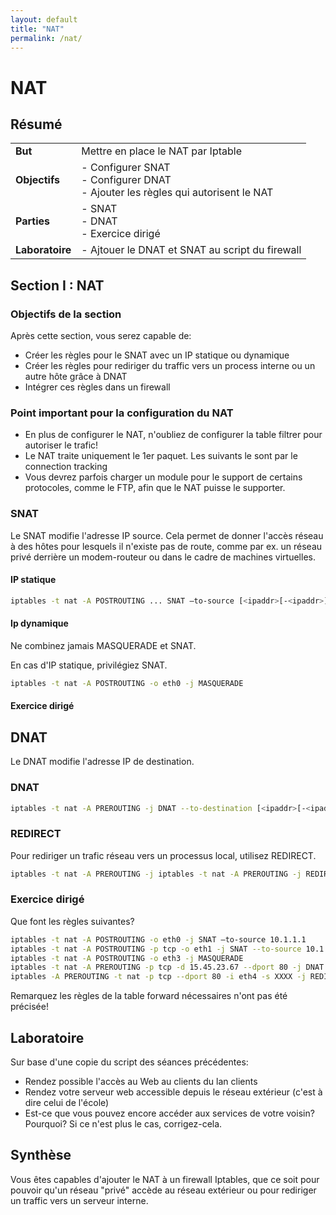 ```yaml
---
layout: default
title: "NAT"
permalink: /nat/
---
```


# NAT

## Résumé

|                 |                                                              |
| --------------- | ------------------------------------------------------------ |
| **But**         | Mettre en place le NAT par Iptable                           |
| **Objectifs**   | - Configurer SNAT <br />- Configurer DNAT<br />- Ajouter les règles qui autorisent le NAT |
| **Parties**     | - SNAT<br />- DNAT<br />- Exercice dirigé                    |
| **Laboratoire** | -  Ajtouer le DNAT et SNAT au script du firewall             |

## Section I : NAT

### Objectifs de la section

Après cette section, vous serez capable de:

* Créer les règles pour le SNAT avec un IP statique ou dynamique
* Créer les règles pour rediriger du traffic vers un process interne ou un autre hôte grâce à DNAT
* Intégrer ces règles dans un firewall

### Point important pour la configuration du NAT

* En plus de configurer le NAT, n'oubliez de configurer la table filtrer pour autoriser le trafic! 
*  Le NAT traite uniquement le 1er paquet. Les suivants le sont par le connection tracking
*  Vous devrez parfois charger un module pour le support de certains protocoles, comme le FTP, afin que le NAT puisse le supporter.

### SNAT

Le SNAT modifie l'adresse IP source. Cela permet de donner l'accès réseau à des hôtes pour lesquels il n'existe pas de route, comme par ex. un réseau privé derrière un modem-routeur ou dans le cadre de machines virtuelles.

#### IP statique

```bash
iptables -t nat -A POSTROUTING ... SNAT –to-source [<ipaddr>[-<ipaddr>]][:port[-port]]
```

#### Ip dynamique

Ne combinez jamais MASQUERADE et SNAT. 

En cas d'IP statique, privilégiez SNAT.

```bash
iptables -t nat -A POSTROUTING -o eth0 -j MASQUERADE
```

#### Exercice dirigé

## DNAT

Le DNAT modifie l'adresse IP de destination.

### DNAT

```bash
iptables -t nat -A PREROUTING -j DNAT --to-destination [<ipaddr>[-<ipaddr>]][:port[-port[/port]]]
```

### REDIRECT

Pour rediriger un trafic réseau vers un processus local, utilisez REDIRECT.

```bash
iptables -t nat -A PREROUTING -j iptables -t nat -A PREROUTING -j REDIRECT --to-ports <port>[-<port>]
```

### Exercice dirigé

Que font les règles suivantes?

```bash
iptables -t nat -A POSTROUTING -o eth0 -j SNAT –to-source 10.1.1.1
iptables -t nat -A POSTROUTING -p tcp -o eth1 -j SNAT --to-source 10.1.1.1-10.1.1.20:1024-32000
iptables -t nat -A POSTROUTING -o eth3 -j MASQUERADE
iptables -t nat -A PREROUTING -p tcp -d 15.45.23.67 --dport 80 -j DNAT --to-destination 192.168.1.1-192.168.1.10
iptables -A PREROUTING -t nat -p tcp --dport 80 -i eth4 -s XXXX -j REDIRECT --to-port 3128
```

Remarquez les règles de la table forward nécessaires n'ont pas été précisée!

## Laboratoire

Sur base d'une copie du script des séances précédentes:

* Rendez possible l'accès au Web au clients du lan clients
* Rendez votre serveur web accessible depuis le réseau extérieur (c'est à dire celui de l'école)
* Est-ce que vous pouvez encore accéder aux services de votre voisin? Pourquoi? Si ce n'est plus le cas, corrigez-cela.

## Synthèse

Vous êtes capables d'ajouter le NAT à un firewall Iptables, que ce soit pour pouvoir qu'un réseau "privé" accède au réseau extérieur ou pour rediriger un traffic vers un serveur interne.
